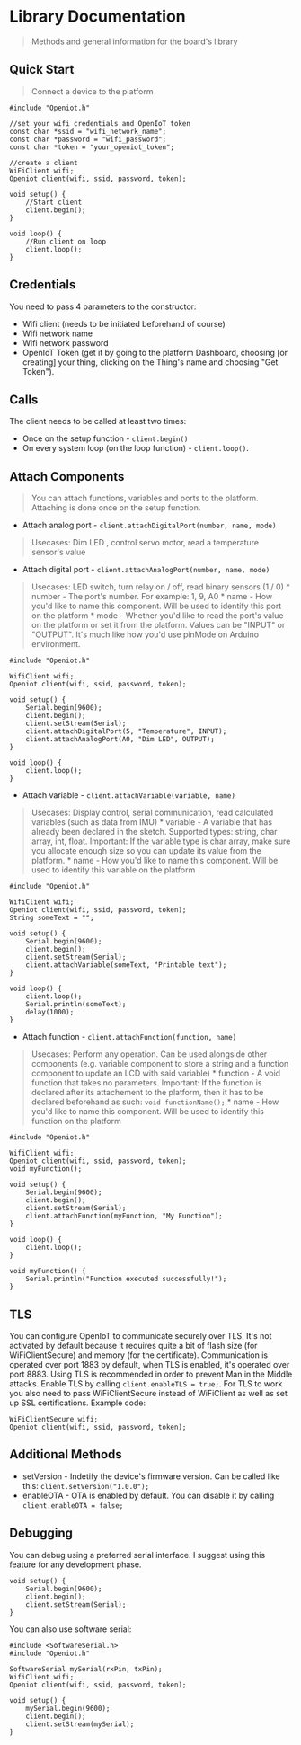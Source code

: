 # Library Documentation
> Methods and general information for the board's library

## Quick Start
> Connect a device to the platform

````
#include "Openiot.h"

//set your wifi credentials and OpenIoT token
const char *ssid = "wifi_network_name";
const char *password = "wifi_password";
const char *token = "your_openiot_token";

//create a client
WiFiClient wifi;
Openiot client(wifi, ssid, password, token);

void setup() {
	//Start client
	client.begin();
}

void loop() {
	//Run client on loop
	client.loop();
}
````

## Credentials
You need to pass 4 parameters to the constructor:

* Wifi client (needs to be initiated beforehand of course)
* Wifi network name
* Wifi network password
* OpenIoT Token (get it by going to the platform Dashboard, choosing [or creating] your thing, clicking on the Thing's name and choosing "Get Token").

## Calls
The client needs to be called at least two times:

* Once on the setup function - `client.begin()`
* On every system loop (on the loop function) - `client.loop()`.

## Attach Components
> You can attach functions, variables and ports to the platform. Attaching is done once on the setup function.

* Attach analog port - `client.attachDigitalPort(number, name, mode)`
> Usecases: Dim LED , control servo motor, read a temperature sensor's value
* Attach digital port - `client.attachAnalogPort(number, name, mode)`
> Usecases: LED switch, turn relay on / off, read binary sensors (1 / 0)
    * number - The port's number. For example: 1, 9, A0
	* name - How you'd like to name this component. Will be used to identify this port on the platform
	* mode - Whether you'd like to read the port's value on the platform or set it from the platform. Values can be "INPUT" or "OUTPUT". It's much like how you'd use pinMode on Arduino environment.
````
#include "Openiot.h"

WifiClient wifi;
Openiot client(wifi, ssid, password, token);

void setup() {
	Serial.begin(9600);
	client.begin();
	client.setStream(Serial);
	client.attachDigitalPort(5, "Temperature", INPUT);
	client.attachAnalogPort(A0, "Dim LED", OUTPUT);
}

void loop() {
	client.loop();
}
````
* Attach variable - `client.attachVariable(variable, name)`
> Usecases: Display control, serial communication, read calculated variables (such as data from IMU)
	* variable - A variable that has already been declared in the sketch. Supported types: string, char array, int, float. Important: If the variable type is char array, make sure you allocate enough size so you can update its value from the platform.
	* name - How you'd like to name this component. Will be used to identify this variable on the platform
````
#include "Openiot.h"

WifiClient wifi;
Openiot client(wifi, ssid, password, token);
String someText = "";

void setup() {
	Serial.begin(9600);
	client.begin();
	client.setStream(Serial);
	client.attachVariable(someText, "Printable text");
}

void loop() {
	client.loop();
	Serial.println(someText);
	delay(1000);
}
````
* Attach function - `client.attachFunction(function, name)`
> Usecases: Perform any operation. Can be used alongside other components (e.g. variable component to store a string and a function component to update an LCD with said variable)
    * function - A void function that takes no parameters. Important: If the function is declared after its attachement to the platform, then it has to be declared beforehand as such: `void functionName();`
	* name - How you'd like to name this component. Will be used to identify this function on the platform
````
#include "Openiot.h"

WifiClient wifi;
Openiot client(wifi, ssid, password, token);
void myFunction();

void setup() {
	Serial.begin(9600);
	client.begin();
	client.setStream(Serial);
	client.attachFunction(myFunction, "My Function");
}

void loop() {
	client.loop();
}

void myFunction() {
	Serial.println("Function executed successfully!");
}
````
	
## TLS
You can configure OpenIoT to communicate securely over TLS. It's not activated by default because it requires quite a bit of flash size (for WiFiClientSecure) and memory (for the certificate). Communication is operated over port 1883 by default, when TLS is enabled, it's operated over port 8883. Using TLS is recommended in order to prevent Man in the Middle attacks.
Enable TLS by calling `client.enableTLS = true;`. For TLS to work you also need to pass WiFiClientSecure instead of WiFiClient as well as set up SSL certifications. Example code:
````
WiFiClientSecure wifi;
Openiot client(wifi, ssid, password, token);
````

## Additional Methods
* setVersion - Indetify the device's firmware version. Can be called like this: `client.setVersion("1.0.0");`
* enableOTA - OTA is enabled by default. You can disable it by calling `client.enableOTA = false;`

## Debugging
You can debug using a preferred serial interface. I suggest using this feature for any development phase.
````
void setup() {
	Serial.begin(9600);
	client.begin();
	client.setStream(Serial);
}
````
You can also use software serial:
````
#include <SoftwareSerial.h>
#include "Openiot.h"

SoftwareSerial mySerial(rxPin, txPin);
WifiClient wifi;
Openiot client(wifi, ssid, password, token);

void setup() {
	mySerial.begin(9600);
	client.begin();
	client.setStream(mySerial);
}
````
